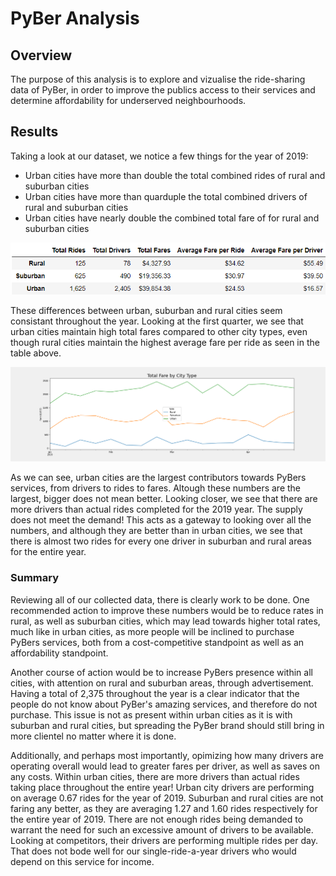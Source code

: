 # PyBer Analysis

## Overview
The purpose of this analysis is to explore and vizualise the ride-sharing data of PyBer, in order to improve the publics access to their services and determine affordability for underserved neighbourhoods.

## Results
Taking a look at our dataset, we notice a few things for the year of 2019:
* Urban cities have more than double the total combined rides of rural and suburban cities
* Urban cities have more than quarduple the total combined drivers of rural and suburban cities
* Urban cities have nearly double the combined total fare of for rural and suburban cities

![PyBer_summary](Resources/PyBer_summary.PNG)

These differences between urban, suburban and rural cities seem consistant throughout the year. Looking at the first quarter, we see that urban cities maintain high total fares compared to other city types, even though rural cities maintain the highest average fare per ride as seen in the table above.

![PyBer_fare_summary](analysis/PyBer_fare_summary.png)

As we can see, urban cities are the largest contributors towards PyBers services, from drivers to rides to fares. Altough these numbers are the largest, bigger does not mean better. Looking closer, we see that there are more drivers than actual rides completed for the 2019 year. The supply does not meet the demand! This acts as a gateway to looking over all the numbers, and although they are better than in urban cities, we see that there is almost two rides for every one driver in suburban and rural areas for the entire year.

### Summary
Reviewing all of our collected data, there is clearly work to be done. One recommended action to improve these numbers would be to reduce rates in rural, as well as suburban cities, which may lead towards higher total rates, much like in urban cities, as more people will be inclined to purchase PyBers services, both from a cost-competitive standpoint as well as an affordability standpoint.

Another course of action would be to increase PyBers presence within all cities, with attention on rural and suburban areas, through advertisement. Having a total of 2,375 throughout the year is a clear indicator that the people do not know about PyBer's amazing services, and therefore do not purchase. This issue is not as present within urban cities as it is with suburban and rural cities, but spreading the PyBer brand should still bring in more clientel no matter where it is done.

Additionally, and perhaps most importantly, opimizing how many drivers are operating overall would lead to greater fares per driver, as well as saves on any costs. Within urban cities, there are more drivers than actual rides taking place throughout the entire year! Urban city drivers are performing on average 0.67 rides for the year of 2019. Suburban and rural cities are not faring any better, as they are averaging 1.27 and 1.60 rides respectively for the entire year of 2019. There are not enough rides being demanded to warrant the need for such an excessive amount of drivers to be available. Looking at competitors, their drivers are performing multiple rides per day. That does not bode well for our single-ride-a-year drivers who would depend on this service for income.
